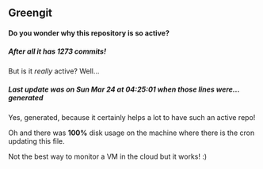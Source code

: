 ## Greengit

#### Do you wonder why this repository is so active?

##### After all it has 1273 commits!

But is it *really* active? Well...

##### Last update was on Sun Mar 24 at 04:25:01 when those lines were... generated

Yes, generated, because it certainly helps a lot to have such an active repo!

Oh and there was **100%** disk usage on the machine
where there is the cron updating this file.

Not the best way to monitor a VM in the cloud but it works! :)
